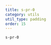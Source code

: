 ```yaml
---
title: s-pr-0
category: utils
util_type: padding
order: 15
---
```

<div class="s-pr-0">
  <code>s-pr-0</code>
</div>